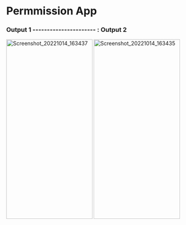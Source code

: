 # Permmission App


### Output 1 ---------------------- : Output 2                  


<p>
  <img align="left" src="https://user-images.githubusercontent.com/96048173/195833035-87768c3f-c530-4548-a1c0-b13dcb4f1d67.jpg" alt="Screenshot_20221014_163437" width=230 height=480/>
  
  <img align="left" src="https://user-images.githubusercontent.com/96048173/195833049-bd9ce7dc-7d41-44c3-a49f-a92d2640c73e.jpg" alt="Screenshot_20221014_163435" width=230 height=480/>

  </p>
  





